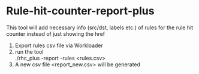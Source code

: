 # Rule-hit-counter-report-plus
This tool will add necessary info (src/dst, labels etc.) of rules for the rule hit counter instead of just showing the href

1. Export rules csv file via Workloader
2. run the tool    
   ./rhc_plus -report <rule hit counter report> -rules <rules.csv>
3. A new csv file <report_new.csv> will be generated
